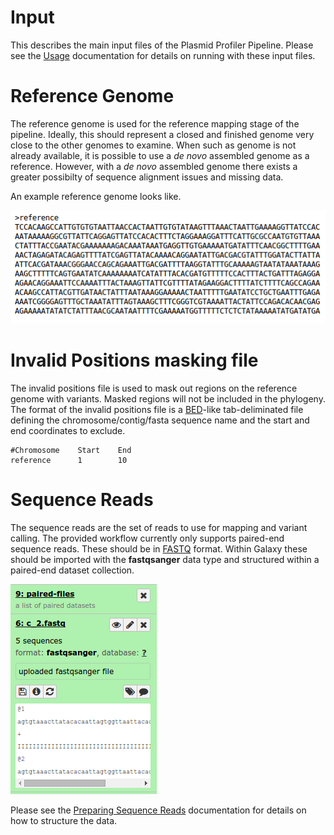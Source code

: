 # Input

This describes the main input files of the Plasmid Profiler Pipeline.  Please see the [Usage][] documentation for details on running with these input files.

# Reference Genome

The reference genome is used for the reference mapping stage of the pipeline.  Ideally, this should represent a closed and finished genome very close to the other genomes to examine.  When such as genome is not already available, it is possible to use a *de novo* assembled genome as a reference.  However, with a *de novo* assembled genome there exists a greater possibilty of sequence alignment issues and missing data.

An example reference genome looks like.

![reference-genome][]

# Invalid Positions masking file

The invalid positions file is used to mask out regions on the reference genome with variants.  Masked regions will not be included in the phylogeny.  The format of the invalid positions file is a [BED][]-like tab-deliminated file defining the chromosome/contig/fasta sequence name and the start and end coordinates to exclude.

```
#Chromosome    Start    End
reference      1        10
```

# Sequence Reads

The sequence reads are the set of reads to use for mapping and variant calling.  The provided workflow currently only supports paired-end sequence reads.  These should be in [FASTQ][] format.  Within Galaxy these should be imported with the **fastqsanger** data type and structured within a paired-end dataset collection.

![galaxy-paired-sequence-reads][]

Please see the [Preparing Sequence Reads][] documentation for details on how to structure the data.

[Usage]: usage.md
[reference-genome]: images/reference-genome.png
[FASTQ]: https://en.wikipedia.org/wiki/FASTQ_format
[galaxy-paired-sequence-reads]: images/galaxy-paired-sequence-reads.png
[Preparing Sequence Reads]: usage.md#preparing-sequence-reads
[BED]: http://genome.ucsc.edu/FAQ/FAQformat#format1
